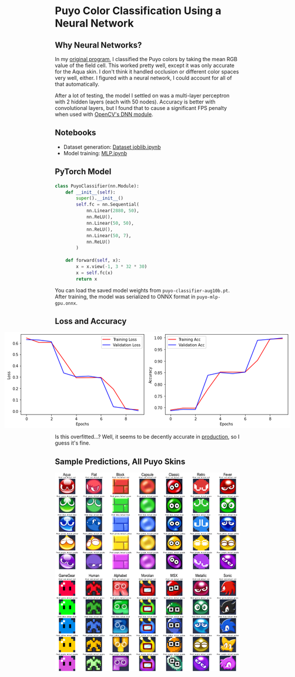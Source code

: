# Puyo Color Classification Using a Neural Network

## Why Neural Networks?
In my [original program](https://github.com/s2lsoftener/puyospectatorassist2), I classified the Puyo colors by taking the mean RGB value of the field cell. This worked pretty well, except it was only accurate for the Aqua skin. I don't think it handled occlusion or different color spaces very well, either. I figured with a neural network, I could account for all of that automatically.

After a lot of testing, the model I settled on was a multi-layer perceptron with 2 hidden layers (each with 50 nodes). Accuracy is better with convolutional layers, but I found that to cause a significant FPS penalty when used with [OpenCV's DNN module](https://docs.opencv.org/master/d2/d58/tutorial_table_of_content_dnn.html).

## Notebooks

* Dataset generation: [Dataset joblib.ipynb](Dataset%20joblib.ipynb)
* Model training: [MLP.ipynb](MLP.ipynb)

## PyTorch Model
```python
class PuyoClassifier(nn.Module):
    def __init__(self):
        super().__init__()
        self.fc = nn.Sequential(
            nn.Linear(2880, 50),
            nn.ReLU(),
            nn.Linear(50, 50),
            nn.ReLU(),
            nn.Linear(50, 7),
            nn.ReLU()
        )
    
    def forward(self, x):
        x = x.view(-1, 3 * 32 * 30)
        x = self.fc(x)
        return x
```
You can load the saved model weights from `puyo-classifier-aug10b.pt`. After training, the model was serialized to ONNX format in `puyo-mlp-gpu.onnx`.

## Loss and Accuracy
<div style="display: flex; flex-direction: row; justify-content: center;">
<img src="loss.png">
<img src="accuracy.png">
</div>

Is this overfitted...? Well, it seems to be decently accurate in [production](https://github.com/puyogg/puyo-chain-detector), so I guess it's fine.

## Sample Predictions, All Puyo Skins
<img src="mlp-puyo-preds_labelled.png">